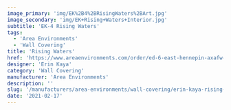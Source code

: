 ```yaml
---
image_primary: 'img/EK%2B4%2BRisingWaters%2BArt.jpg'
image_secondary: 'img/EK+Rising+Waters+Interior.jpg'
subtitle: 'EK-4 Rising Waters'
tags:
  - 'Area Environments'
  - 'Wall Covering'
title: 'Rising Waters'
href: 'https://www.areaenvironments.com/order/ed-6-east-hennepin-axafw-w3l9w-34b63'
designer: 'Erin Kaya'
category: 'Wall Covering'
manufacturer: 'Area Environments'
description: ''
slug: '/manufacturers/area-environments/wall-covering/erin-kaya-rising-waters'
date: '2021-02-17'
---
```

